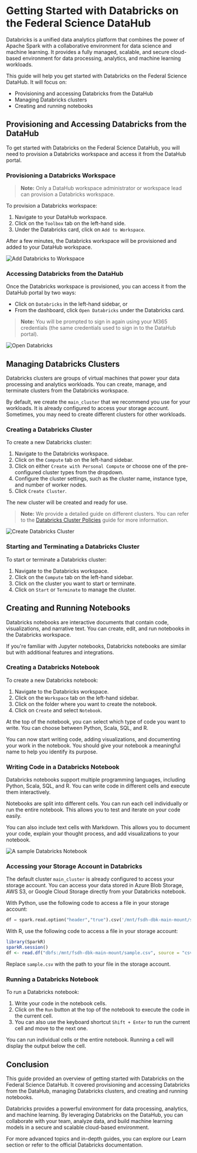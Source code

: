 # Getting Started with Databricks on the Federal Science DataHub

Databricks is a unified data analytics platform that combines the power of Apache Spark with a collaborative environment for data science and machine learning. It provides a fully managed, scalable, and secure cloud-based environment for data processing, analytics, and machine learning workloads. 

This guide will help you get started with Databricks on the Federal Science DataHub. It will focus on:
* Provisioning and accessing Databricks from the DataHub
* Managing Databricks clusters
* Creating and running notebooks

## Provisioning and Accessing Databricks from the DataHub

To get started with Databricks on the Federal Science DataHub, you will need to provision a Databricks workspace and access it from the DataHub portal.

### Provisioning a Databricks Workspace

> **Note:** Only a DataHub workspace administrator or workspace lead can provision a Databricks workspace.

To provision a Databricks workspace:
1. Navigate to your DataHub workspace.
2. Click on the `Toolbox` tab on the left-hand side.
3. Under the Databricks card, click on `Add to Workspace`.

After a few minutes, the Databricks workspace will be provisioned and added to your DataHub workspace.

![Add Databricks to Workspace](/api/docs/UserGuide/Databricks/databricks-101-1.png)

### Accessing Databricks from the DataHub

Once the Databricks workspace is provisioned, you can access it from the DataHub portal by two ways:
* Click on `Databricks` in the left-hand sidebar, or
* From the dashboard, click `Open Databricks` under the Databricks card.

> **Note:** You will be prompted to sign in again using your M365 credentials (the same credentials used to sign in to the DataHub portal).

![Open Databricks](/api/docs/UserGuide/Databricks/databricks-101-2.png)

## Managing Databricks Clusters

Databricks clusters are groups of virtual machines that power your data processing and analytics workloads. You can create, manage, and terminate clusters from the Databricks workspace.

By default, we create the `main_cluster` that we recommend you use for your workloads. It is already configured to access your storage account. Sometimes, you may need to create different clusters for other workloads.

### Creating a Databricks Cluster

To create a new Databricks cluster:
1. Navigate to the Databricks workspace.
2. Click on the `Compute` tab on the left-hand sidebar.
3. Click on either `Create with Personal Compute` or choose one of the pre-configured cluster types from the dropdown.
4. Configure the cluster settings, such as the cluster name, instance type, and number of worker nodes.
5. Click `Create Cluster`.

The new cluster will be created and ready for use.

> **Note:** We provide a detailed guide on different clusters. You can refer to the [Databricks Cluster Policies](./Cluster-Policies.md) guide for more information.

![Create Databricks Cluster](/api/docs/UserGuide/Databricks/databricks-101-3.png)

### Starting and Terminating a Databricks Cluster

To start or terminate a Databricks cluster:
1. Navigate to the Databricks workspace.
2. Click on the `Compute` tab on the left-hand sidebar.
3. Click on the cluster you want to start or terminate.
4. Click on `Start` or `Terminate` to manage the cluster.

## Creating and Running Notebooks

Databricks notebooks are interactive documents that contain code, visualizations, and narrative text. You can create, edit, and run notebooks in the Databricks workspace.

If you're familiar with Jupyter notebooks, Databricks notebooks are similar but with additional features and integrations.

### Creating a Databricks Notebook

To create a new Databricks notebook:
1. Navigate to the Databricks workspace.
2. Click on the `Workspace` tab on the left-hand sidebar.
3. Click on the folder where you want to create the notebook.
4. Click on `Create` and select `Notebook`.

At the top of the notebook, you can select which type of code you want to write. You can choose between Python, Scala, SQL, and R.

You can now start writing code, adding visualizations, and documenting your work in the notebook. You should give your notebook a meaningful name to help you identify its purpose.

### Writing Code in a Databricks Notebook

Databricks notebooks support multiple programming languages, including Python, Scala, SQL, and R. You can write code in different cells and execute them interactively.

Notebooks are split into different cells. You can run each cell individually or run the entire notebook. This allows you to test and iterate on your code easily.

You can also include text cells with Markdown. This allows you to document your code, explain your thought process, and add visualizations to your notebook.

![A sample Databricks Notebook](/api/docs/UserGuide/Databricks/databricks-101-4.png)

### Accessing your Storage Account in Databricks

The default cluster `main_cluster` is already configured to access your storage account. You can access your data stored in Azure Blob Storage, AWS S3, or Google Cloud Storage directly from your Databricks notebook.

With Python, use the following code to access a file in your storage account:

```python
df = spark.read.option("header","true").csv('/mnt/fsdh-dbk-main-mount/sample.csv');
```

With R, use the following code to access a file in your storage account:

```r
library(SparkR)
sparkR.session()
df <- read.df("dbfs:/mnt/fsdh-dbk-main-mount/sample.csv", source = "csv")
```

Replace `sample.csv` with the path to your file in the storage account.

### Running a Databricks Notebook

To run a Databricks notebook:
1. Write your code in the notebook cells.
2. Click on the `Run` button at the top of the notebook to execute the code in the current cell.
3. You can also use the keyboard shortcut `Shift + Enter` to run the current cell and move to the next one.

You can run individual cells or the entire notebook. Running a cell will display the output below the cell.

## Conclusion

This guide provided an overview of getting started with Databricks on the Federal Science DataHub. It covered provisioning and accessing Databricks from the DataHub, managing Databricks clusters, and creating and running notebooks.

Databricks provides a powerful environment for data processing, analytics, and machine learning. By leveraging Databricks on the DataHub, you can collaborate with your team, analyze data, and build machine learning models in a secure and scalable cloud-based environment.

For more advanced topics and in-depth guides, you can explore our Learn section or refer to the official Databricks documentation.